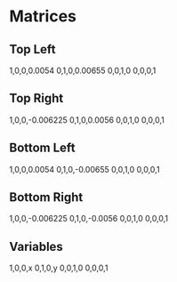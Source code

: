Matrices
========

Top Left
--------
1,0,0,0.0054
0,1,0,0.00655
0,0,1,0
0,0,0,1

Top Right
---------
1,0,0,-0.006225
0,1,0,0.0056
0,0,1,0
0,0,0,1

Bottom Left
-----------
1,0,0,0.0054
0,1,0,-0.00655
0,0,1,0
0,0,0,1

Bottom Right
------------
1,0,0,-0.006225
0,1,0,-0.0056
0,0,1,0
0,0,0,1

Variables
---------
1,0,0,x
0,1,0,y
0,0,1,0
0,0,0,1